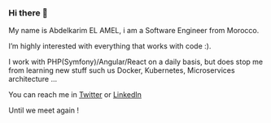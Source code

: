 ### Hi there 👋

My name is Abdelkarim EL AMEL, i am a Software Engineer from Morocco.

I’m highly interested with everything that works with code :).

I work with PHP(Symfony)/Angular/React on a daily basis, but does stop me from learning new stuff such us Docker, Kubernetes, Microservices architecture ...

You can reach me in [Twitter](https://twitter.com/KarimTheGeek) or [LinkedIn](https://www.linkedin.com/in/abdelkarim-el-amel-937aa5a8)

Until we meet again !

<!--
**aelamel/aelamel** is a ✨ _special_ ✨ repository because its `README.md` (this file) appears on your GitHub profile.

Here are some ideas to get you started:

- 🔭 I’m currently working on ...
- 🌱 I’m currently learning ...
- 👯 I’m looking to collaborate on ...
- 🤔 I’m looking for help with ...
- 💬 Ask me about ...
- 📫 How to reach me: ...
- 😄 Pronouns: ...
- ⚡ Fun fact: ...
-->
